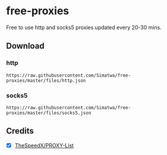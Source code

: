 # free-proxies
Free to use http and socks5 proxies updated every 20-30 mins.

## Download

### http

```
https://raw.githubusercontent.com/Simatwa/free-proxies/master/files/http.json
```
### socks5

```
https://raw.githubusercontent.com/Simatwa/free-proxies/master/files/socks5.json
```

## Credits

- [x] [TheSpeedX/PROXY-List](https://github.com/TheSpeedX/PROXY-List)